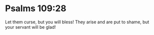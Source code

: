 # Psalms 109:28

Let them curse, but you will bless! They arise and are put to shame, but your servant will be glad!
